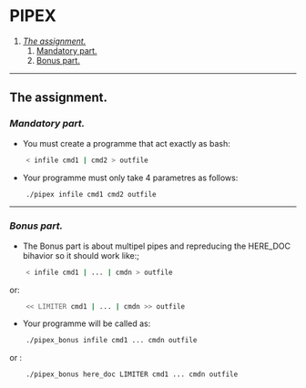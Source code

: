 # **PIPEX**

<!--
    1-> what the subject all about;
    2-> the subject;
    3-> the fundimantels of the project [SHOULD KNOW!];
        1=> what is a proces;
        2=> how does it work;
    4-> my way of solving the project with explaining;
    5-> the finale note;
    6-> auther to contact me;
-->

1. [*The assignment.*](#the-assignment)
    1. [Mandatory part.](#mandatory-part)
    1. [Bonus part.](#bonus-part)
---
## **The assignment.**

### ***Mandatory part.***
- You must create a programme that act exactly as bash:
``` bash
    < infile cmd1 | cmd2 > outfile
```
- Your programme must only take 4 parametres as follows:
``` bash
    ./pipex infile cmd1 cmd2 outfile
```
---
### ***Bonus part.***
- The Bonus part is about multipel pipes and repreducing the HERE_DOC bihavior so it should work like:;
``` bash
    < infile cmd1 | ... | cmdn > outfile
```
or:
``` bash
    << LIMITER cmd1 | ... | cmdn >> outfile
```
- Your programme will be called as:
``` bash
    ./pipex_bonus infile cmd1 ... cmdn outfile
```
or :
``` bash
    ./pipex_bonus here_doc LIMITER cmd1 ... cmdn outfile
```
